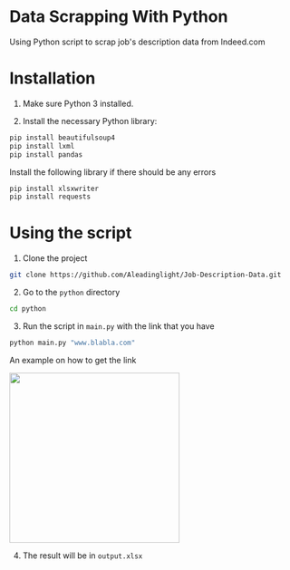 # Data Scrapping With Python

Using Python script to scrap job's description data from Indeed.com

# Installation

1. Make sure Python 3 installed.

2. Install the necessary Python library:

```bash
pip install beautifulsoup4
pip install lxml
pip install pandas
```

Install the following library if there should be any errors

```bash
pip install xlsxwriter
pip install requests
```

# Using the script

1. Clone the project

```bash
git clone https://github.com/Aleadinglight/Job-Description-Data.git
```

2. Go to the `python` directory

```bash
cd python
```

3. Run the script in `main.py` with the link that you have

```bash
python main.py "www.blabla.com"
```

An example on how to get the link

<img src="../master/copylink.png"  width="300"/>

4. The result will be in `output.xlsx`
